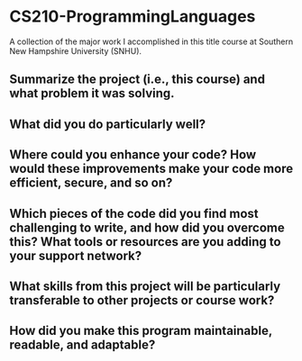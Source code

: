 # CS210-ProgrammingLanguages
A collection of the major work I accomplished in this title course at Southern New Hampshire University (SNHU).

Summarize the project (i.e., this course) and what problem it was solving.
  - 
What did you do particularly well?
  -
Where could you enhance your code? How would these improvements make your code more efficient, secure, and so on?
  -
Which pieces of the code did you find most challenging to write, and how did you overcome this? What tools or resources are you adding to your support network?
  -
What skills from this project will be particularly transferable to other projects or course work?
  -
How did you make this program maintainable, readable, and adaptable?
  -
